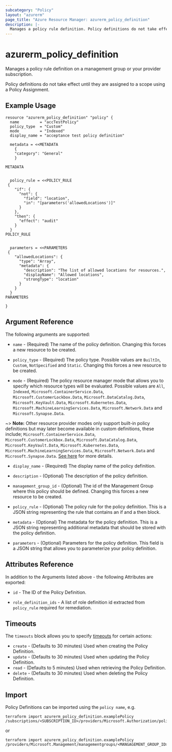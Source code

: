 ```yaml
---
subcategory: "Policy"
layout: "azurerm"
page_title: "Azure Resource Manager: azurerm_policy_definition"
description: |-
  Manages a policy rule definition. Policy definitions do not take effect until they are assigned to a scope using a Policy Assignment.
---
```


# azurerm_policy_definition

Manages a policy rule definition on a management group or your provider subscription.

Policy definitions do not take effect until they are assigned to a scope using a Policy Assignment.

## Example Usage

```hcl
resource "azurerm_policy_definition" "policy" {
  name         = "accTestPolicy"
  policy_type  = "Custom"
  mode         = "Indexed"
  display_name = "acceptance test policy definition"

  metadata = <<METADATA
    {
    "category": "General"
    }

METADATA


  policy_rule = <<POLICY_RULE
 {
    "if": {
      "not": {
        "field": "location",
        "in": "[parameters('allowedLocations')]"
      }
    },
    "then": {
      "effect": "audit"
    }
  }
POLICY_RULE


  parameters = <<PARAMETERS
 {
    "allowedLocations": {
      "type": "Array",
      "metadata": {
        "description": "The list of allowed locations for resources.",
        "displayName": "Allowed locations",
        "strongType": "location"
      }
    }
  }
PARAMETERS

}
```

## Argument Reference

The following arguments are supported:

* `name` - (Required) The name of the policy definition. Changing this forces a new resource to be created.

* `policy_type` - (Required) The policy type. Possible values are `BuiltIn`, `Custom`, `NotSpecified` and `Static`. Changing this forces a new resource to be created.

* `mode` - (Required) The policy resource manager mode that allows you to specify which resource types will be evaluated. Possible values are `All`, `Indexed`, `Microsoft.ContainerService.Data`, `Microsoft.CustomerLockbox.Data`, `Microsoft.DataCatalog.Data`, `Microsoft.KeyVault.Data`, `Microsoft.Kubernetes.Data`, `Microsoft.MachineLearningServices.Data`, `Microsoft.Network.Data` and `Microsoft.Synapse.Data`.

~> **Note:** Other resource provider modes only support built-in policy definitions but may later become available in custom definitions, these include; `Microsoft.ContainerService.Data`, `Microsoft.CustomerLockbox.Data`, `Microsoft.DataCatalog.Data`, `Microsoft.KeyVault.Data`, `Microsoft.Kubernetes.Data`, `Microsoft.MachineLearningServices.Data`, `Microsoft.Network.Data` and `Microsoft.Synapse.Data`. [See here](https://docs.microsoft.com/en-us/azure/governance/policy/concepts/definition-structure#resource-provider-modes) for more details.

* `display_name` - (Required) The display name of the policy definition.

* `description` - (Optional) The description of the policy definition.

* `management_group_id` - (Optional) The id of the Management Group where this policy should be defined. Changing this forces a new resource to be created.

* `policy_rule` - (Optional) The policy rule for the policy definition. This is a JSON string representing the rule that contains an if and a then block.

* `metadata` - (Optional) The metadata for the policy definition. This is a JSON string representing additional metadata that should be stored with the policy definition.

* `parameters` - (Optional) Parameters for the policy definition. This field is a JSON string that allows you to parameterize your policy definition.

## Attributes Reference

In addition to the Arguments listed above - the following Attributes are exported:

* `id` - The ID of the Policy Definition.

* `role_definition_ids` - A list of role definition id extracted from `policy_rule` required for remediation.

## Timeouts

The `timeouts` block allows you to specify [timeouts](https://www.terraform.io/language/resources/syntax#operation-timeouts) for certain actions:

* `create` - (Defaults to 30 minutes) Used when creating the Policy Definition.
* `update` - (Defaults to 30 minutes) Used when updating the Policy Definition.
* `read` - (Defaults to 5 minutes) Used when retrieving the Policy Definition.
* `delete` - (Defaults to 30 minutes) Used when deleting the Policy Definition.

## Import

Policy Definitions can be imported using the `policy name`, e.g.

```shell
terraform import azurerm_policy_definition.examplePolicy /subscriptions/<SUBSCRIPTION_ID>/providers/Microsoft.Authorization/policyDefinitions/<POLICY_NAME>
```

or

```shell
terraform import azurerm_policy_definition.examplePolicy /providers/Microsoft.Management/managementgroups/<MANGAGEMENT_GROUP_ID>/providers/Microsoft.Authorization/policyDefinitions/<POLICY_NAME>
```
